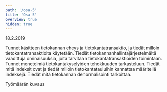 ```yaml
---
path: '/osa-5'
title: 'Osa 5'
overview: true
hidden: true
---
```


<deadline>18.2.2019</deadline>


Tunnet käsitteen tietokannan eheys ja tietokantatransaktio, ja tiedät milloin tietokantatransaktioita käytetään. Tiedät tietokannanhallintajärjestelmältä vaadittuja ominaisuuksia, joita tarvitaan tietokantatransaktioiden toimintaan. Tunnet menetelmiä tietokantakyselyiden tehokkuuden tarkasteluun. Tiedät mitä indeksit ovat ja tiedät milloin tietokantatauluihin kannattaa määritellä indeksejä. Tiedät mitä tietokannan denormalisointi tarkoittaa.


<please-login></please-login>

<pages-in-this-section></pages-in-this-section>


Työmäärän kuvaus


<exercises-in-this-section></exercises-in-this-section>
